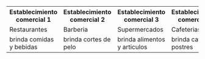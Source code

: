 <table>
<tr>
<th>Establecimiento comercial 1</th>
<th>Establecimiento comercial 2</th>
<th>Establecimiento comercial 3</th> 
<th>Establecimiento comercial 4</th> 
<tr>
<td>Restaurantes</td>
<td>Barberia</td>
<td>Supermercados</td>    
<td>Cafeterias</td>
<tr>
<td>brinda comidas y bebidas</td>
<td>brinda cortes de pelo</td>
<td>brinda alimentos y articulos</td>    
<td>brinda cafe y postres</td>
</tr>
</table>
